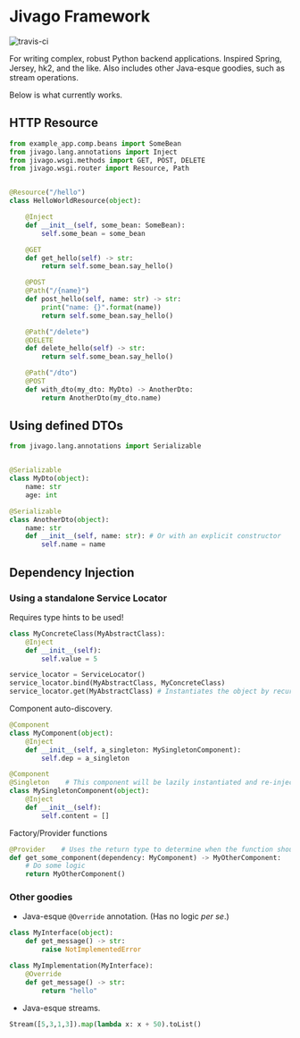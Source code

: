 # Jivago Framework
![travis-ci](https://travis-ci.org/keotl/jivago.svg?branch=master)

For writing complex, robust Python backend applications. Inspired Spring, Jersey, hk2, and the like. Also includes other Java-esque goodies, such as stream operations.


Below is what currently works.
## HTTP Resource
```python
from example_app.comp.beans import SomeBean
from jivago.lang.annotations import Inject
from jivago.wsgi.methods import GET, POST, DELETE
from jivago.wsgi.router import Resource, Path


@Resource("/hello")
class HelloWorldResource(object):

    @Inject
    def __init__(self, some_bean: SomeBean):
        self.some_bean = some_bean

    @GET
    def get_hello(self) -> str:
        return self.some_bean.say_hello()

    @POST
    @Path("/{name}")
    def post_hello(self, name: str) -> str:
        print("name: {}".format(name))
        return self.some_bean.say_hello()

    @Path("/delete")
    @DELETE
    def delete_hello(self) -> str:
        return self.some_bean.say_hello()

    @Path("/dto")
    @POST
    def with_dto(my_dto: MyDto) -> AnotherDto:
        return AnotherDto(my_dto.name)

```
## Using defined DTOs
```python
from jivago.lang.annotations import Serializable


@Serializable
class MyDto(object):
    name: str
    age: int

@Serializable
class AnotherDto(object):
    name: str
    def __init__(self, name: str): # Or with an explicit constructor
        self.name = name
```
## Dependency Injection

### Using a standalone Service Locator
Requires type hints to be used!
```python
class MyConcreteClass(MyAbstractClass):
    @Inject
    def __init__(self):
        self.value = 5

service_locator = ServiceLocator()
service_locator.bind(MyAbstractClass, MyConcreteClass)
service_locator.get(MyAbstractClass) # Instantiates the object by recursively injecting constructor dependencies.
```
Component auto-discovery.
```python
@Component
class MyComponent(object):
    @Inject
    def __init__(self, a_singleton: MySingletonComponent):
        self.dep = a_singleton

@Component
@Singleton    # This component will be lazily instantiated and re-injected.
class MySingletonComponent(object):
    @Inject
    def __init__(self):
        self.content = []
```
Factory/Provider functions
```python
@Provider    # Uses the return type to determine when the function should be called.
def get_some_component(dependency: MyComponent) -> MyOtherComponent:
    # Do some logic
    return MyOtherComponent()
```

### Other goodies
- Java-esque `@Override` annotation. (Has no logic _per se_.)
```python
class MyInterface(object):
    def get_message() -> str:
        raise NotImplementedError

class MyImplementation(MyInterface):
    @Override
    def get_message() -> str:
        return "hello"
```
+ Java-esque streams.
```python
Stream([5,3,1,3]).map(lambda x: x + 50).toList()
```
